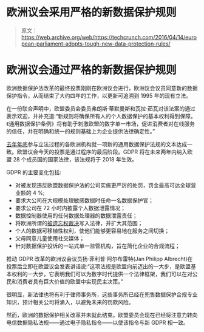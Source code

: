 # 欧洲议会采用严格的新数据保护规则

> 原文：<https://web.archive.org/web/https://techcrunch.com/2016/04/14/european-parliament-adopts-tough-new-data-protection-rules/>

# 欧洲议会通过严格的新数据保护规则

欧洲数据保护法改革的最终投票刚刚在欧洲议会进行，欧洲议会议员同意新的数据保护指令，从而结束了大约四年的工作，以更新可追溯到 1995 年的现有立法。

在一份联合声明中，欧盟委员会委员弗朗斯·蒂默曼斯和瓦拉·茹瓦对该法案的通过表示欢迎，并补充道:“新规则将确保所有人的个人数据保护的基本权利得到保障。《通用数据保护条例》将有助于刺激欧盟的数字单一市场，促进消费者对在线服务的信任，并在明确和统一的规则基础上为企业提供法律确定性。”

[去年年底](https://web.archive.org/web/20230315095314/https://techcrunch.com/2015/12/16/gdpr-agreed/)参与立法过程的各欧洲机构就一项新的通用数据保护法规的文本达成一致。欧盟议会今天的投票是通过程序的最后阶段。GDPR 将在未来两年内纳入欧盟 28 个成员国的国家法律，该法规将于 2018 年生效。

GDPR 的主要变化包括:

*   对被发现违反欧盟数据保护法的公司实施更严厉的处罚，罚金最高可达全球营业额的 4 %;
*   要求大公司在大规模处理敏感数据时任命一名数据保护官；
*   要求公司在 72 小时内披露个人数据泄露情况；
*   数据控制器使用的任何数据处理器的数据泄露责任；
*   将欧洲所谓的[被遗忘权裁决](https://web.archive.org/web/20230315095314/https://techcrunch.com/2014/05/13/forget-me-not/)写入法律，并扩大其范围；
*   个人的数据可移植性权利，使他们能够更容易地在服务之间切换；
*   父母同意儿童使用社交媒体；
*   针对数据保护投诉的一站式单一监管机构，旨在简化企业的合规流程；

推动 GDPR 改革的欧洲议会议员扬·菲利普·阿尔布雷特(Jan Philipp Albrecht)在投票后立即在欧盟议会发表讲话说:“这项法规是欧盟向前迈出的一大步，是欧盟基本权利的一大步，它表明我们可以为数字时代提供一个法律框架，我们可以在对公民和消费者具有巨大价值的欧盟中实现民主决策。”

很明显，新法律也将有利于律师事务所，这些事务所已经在兜售数据保护合规专业知识，预计相关公司将涌入，以避免未来的罚款风险。

然而，欧洲的数据保护相关改革并未就此结束。欧盟委员会现在已经将注意力转向电信数据隐私法规——通过电子隐私指令——以使该指令与新 GDPR 相一致。